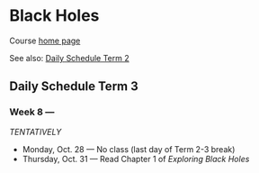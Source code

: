 # Black Holes

Course [home page](./)

See also: [Daily Schedule Term 2](./daily_schedule_term_2.html)

## Daily Schedule Term 3

### Week 8 &mdash;

*TENTATIVELY*

* Monday, Oct. 28 &mdash; No class (last day of Term 2-3 break)
* Thursday, Oct. 31 &mdash; Read Chapter 1 of *Exploring Black Holes*
